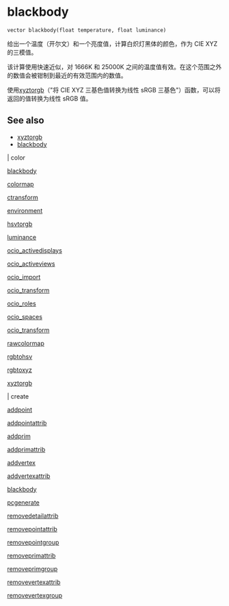 # blackbody

`vector blackbody(float temperature, float luminance)`

给出一个温度（开尔文）和一个亮度值，计算白炽灯黑体的颜色，作为 CIE XYZ 的三模值。

该计算使用快速近似，对 1666K 和 25000K 之间的温度值有效。在这个范围之外的数值会被钳制到最近的有效范围内的数值。

使用[xyztorgb](xyztorgb.html)（"将 CIE XYZ 三基色值转换为线性 sRGB 三基色"）函数，可以将返回的值转换为线性 sRGB 值。

## See also

- [xyztorgb](xyztorgb.html)
- [blackbody](blackbody.html)

|
color

[blackbody](blackbody.html)

[colormap](colormap.html)

[ctransform](ctransform.html)

[environment](environment.html)

[hsvtorgb](hsvtorgb.html)

[luminance](luminance.html)

[ocio_activedisplays](ocio_activedisplays.html)

[ocio_activeviews](ocio_activeviews.html)

[ocio_import](ocio_import.html)

[ocio_transform](ocio_parsecolorspace.html)

[ocio_roles](ocio_roles.html)

[ocio_spaces](ocio_spaces.html)

[ocio_transform](ocio_transform.html)

[rawcolormap](rawcolormap.html)

[rgbtohsv](rgbtohsv.html)

[rgbtoxyz](rgbtoxyz.html)

[xyztorgb](xyztorgb.html)

|
create

[addpoint](addpoint.html)

[addpointattrib](addpointattrib.html)

[addprim](addprim.html)

[addprimattrib](addprimattrib.html)

[addvertex](addvertex.html)

[addvertexattrib](addvertexattrib.html)

[blackbody](blackbody.html)

[pcgenerate](pcgenerate.html)

[removedetailattrib](removedetailattrib.html)

[removepointattrib](removepointattrib.html)

[removepointgroup](removepointgroup.html)

[removeprimattrib](removeprimattrib.html)

[removeprimgroup](removeprimgroup.html)

[removevertexattrib](removevertexattrib.html)

[removevertexgroup](removevertexgroup.html)
